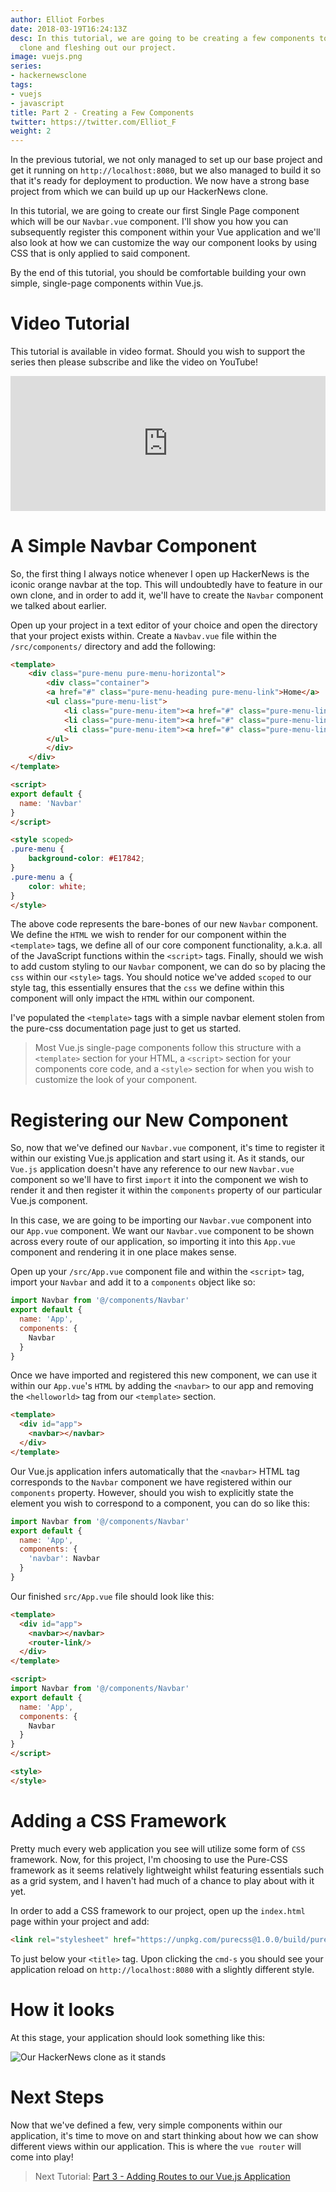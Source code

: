 ```yaml
---
author: Elliot Forbes
date: 2018-03-19T16:24:13Z
desc: In this tutorial, we are going to be creating a few components to our HackerNews
  clone and fleshing out our project.
image: vuejs.png
series:
- hackernewsclone
tags:
- vuejs
- javascript
title: Part 2 - Creating a Few Components
twitter: https://twitter.com/Elliot_F
weight: 2
---
```


In the previous tutorial, we not only managed to set up our base project and get it running on `http://localhost:8080`, but we also managed to build it so that it's ready for deployment to production. We now have a strong base project from which we can build up up our HackerNews clone.

In this tutorial, we are going to create our first Single Page component which will be our `Navbar.vue` component. I'll show you how you can subsequently register this component within your Vue application and we'll also look at how we can customize the way our component looks by using CSS that is only applied to said component.

By the end of this tutorial, you should be comfortable building your own simple, single-page components within Vue.js.

# Video Tutorial

This tutorial is available in video format. Should you wish to support the series then please subscribe and like the video on YouTube!

<div style="position:relative;height:0;padding-bottom:42.76%"><iframe src="https://www.youtube.com/embed/FX1s4XBO0D4?ecver=2" style="position:absolute;width:100%;height:100%;left:0" width="842" height="360" frameborder="0" allow="autoplay; encrypted-media" allowfullscreen></iframe></div>

# A Simple Navbar Component

So, the first thing I always notice whenever I open up HackerNews is the iconic orange navbar at the top. This will undoubtedly have to feature in our own clone, and in order to add it, we'll have to create the `Navbar` component we talked about earlier.

Open up your project in a text editor of your choice and open the directory that your project exists within. Create a `Navbav.vue` file within the `/src/components/` directory and add the following:

```html
<template>
    <div class="pure-menu pure-menu-horizontal">
        <div class="container">
        <a href="#" class="pure-menu-heading pure-menu-link">Home</a>
        <ul class="pure-menu-list">
            <li class="pure-menu-item"><a href="#" class="pure-menu-link">News</a></li>
            <li class="pure-menu-item"><a href="#" class="pure-menu-link">Sports</a></li>
            <li class="pure-menu-item"><a href="#" class="pure-menu-link">Finance</a></li>
        </ul>
        </div>
    </div>
</template>

<script>
export default {
  name: 'Navbar'
}
</script>

<style scoped>
.pure-menu {
    background-color: #E17842;
}
.pure-menu a {
    color: white;
}
</style>
```

The above code represents the bare-bones of our new `Navbar` component. We define the `HTML` we wish to render for our component within the `<template>` tags, we define all of our core component functionality, a.k.a. all of the JavaScript functions within the `<script>` tags. Finally, should we wish to add custom styling to our `Navbar` component, we can do so by placing the `css` within our `<style>` tags. You should notice we've added `scoped` to our style tag, this essentially ensures that the `css` we define within this component will only impact the `HTML` within our component.

I've populated the `<template>` tags with a simple navbar element stolen from the pure-css documentation page just to get us started. 

> Most Vue.js single-page components follow this structure with a `<template>` section for your HTML, a `<script>` section for your components core code, and a `<style>` section for when you wish to customize the look of your component.

# Registering our New Component

So, now that we've defined our `Navbar.vue` component, it's time to register it within our existing Vue.js application and start using it. As it stands, our `Vue.js` application doesn't have any reference to our new `Navbar.vue` component so we'll have to first `import` it into the component we wish to render it and then register it within the `components` property of our particular Vue.js component. 

In this case, we are going to be importing our `Navbar.vue` component into our `App.vue` component. We want our `Navbar.vue` component to be shown across every route of our application, so importing it into this `App.vue` component and rendering it in one place makes sense.

Open up your `/src/App.vue` component file and within the `<script>` tag, import your `Navbar` and add it to a `components` object like so:

```js
import Navbar from '@/components/Navbar'
export default {
  name: 'App',
  components: {
    Navbar
  }
}
```

Once we have imported and registered this new component, we can use it within our `App.vue`'s `HTML` by adding the `<navbar>` to our app and removing the `<helloworld>` tag from our `<template>` section. 

```html
<template>
  <div id="app">
    <navbar></navbar>
  </div>
</template>
```

Our Vue.js application infers automatically that the `<navbar>` HTML tag corresponds to the `Navbar` component we have registered within our `components` property. However, should you wish to explicitly state the element you wish to correspond to a component, you can do so like this:

```js
import Navbar from '@/components/Navbar'
export default {
  name: 'App',
  components: {
    'navbar': Navbar
  }
}
```

Our finished `src/App.vue` file should look like this:

```html
<template>
  <div id="app">
    <navbar></navbar>
    <router-link/>
  </div>
</template>

<script>
import Navbar from '@/components/Navbar'
export default {
  name: 'App',
  components: {
    Navbar
  }
}
</script>

<style>
</style>
```

# Adding a CSS Framework

Pretty much every web application you see will utilize some form of `CSS` framework. Now, for this project, I'm choosing to use the Pure-CSS framework as it seems relatively lightweight whilst featuring essentials such as a grid system, and I haven't had much of a chance to play about with it yet. 

In order to add a CSS framework to our project, open up the `index.html` page within your project and add:

```html
<link rel="stylesheet" href="https://unpkg.com/purecss@1.0.0/build/pure-min.css" integrity="sha384-nn4HPE8lTHyVtfCBi5yW9d20FjT8BJwUXyWZT9InLYax14RDjBj46LmSztkmNP9w" crossorigin="anonymous">
```

To just below your `<title>` tag. Upon clicking the `cmd-s` you should see your application reload on `http://localhost:8080` with a slightly different style.

# How it looks

At this stage, your application should look something like this:

![Our HackerNews clone as it stands](https://s3-eu-west-1.amazonaws.com/images.tutorialedge.net/images/hackernews-clone/screenshot-03.png)

# Next Steps

Now that we've defined a few, very simple components within our application, it's time to move on and start thinking about how we can show different views within our application. This is where the `vue router` will come into play!

> Next Tutorial: [Part 3 - Adding Routes to our Vue.js Application](/projects/hacker-news-clone-vuejs/part-3-adding-a-few-routes/)